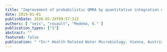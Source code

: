 ```yaml
---
title: "Improvement of probabilistic QMRA by quantitative integration of external information using Bayesian hierarchical modelling"
date: 2019-01-01
publishDate: 2020-05-20T09:57:22Z
authors: [ "seis", "rouault", "Medema, G." ]
publication_types: ["1"]
abstract: ""
featured: false
publication: " *In:* Health Related Water Microbiology. Vienna, Austria"
---
```


